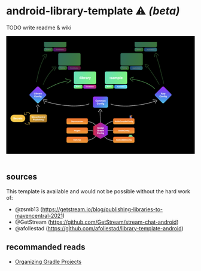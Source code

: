 # android-library-template ⚠️ _(beta)_
TODO write readme & wiki

<img src="art/lib-diagram.png"><br><br>

## sources
This template is available and would not be possible without the hard work of:
- @zsmb13 (https://getstream.io/blog/publishing-libraries-to-mavencentral-2021)
- @GetStream (https://github.com/GetStream/stream-chat-android)
- @afollestad (https://github.com/afollestad/library-template-android)

## recommanded reads
- [Organizing Gradle Projects](https://docs.gradle.org/current/userguide/organizing_gradle_projects.html)
